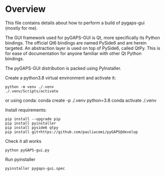 # Overview

This file contains details about how to
perform a build of pygaps-gui (mostly for me).

The GUI framework used for pyGAPS-GUI is Qt, more specifically its Python
bindings. The official Qt6 bindings are named PySide6 and are herein targeted.
An abstraction layer is used on top of PySide6, called QtPy. This is for ease of
documentation for anyone familiar with other Qt Python bindings.

The pyGAPS-GUI distribution is packed using PyInstaller.

Create a python3.8 virtual environment and activate it:

    python -m venv ./.venv
    ./.venv/Scripts/activate

or using conda:
    conda create -p ./.venv python=3.8
    conda activate ./.venv

Install requirements:

    pip install --upgrade pip
    pip install pyinstaller
    pip install pyside6 qtpy
    pip install git+https://github.com/pauliacomi/pyGAPS@develop

Check it all works

    python pyGAPS-gui.py

Run pyinstaller

    pyinstaller pygaps-gui.spec
